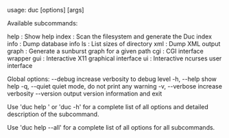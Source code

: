 usage: duc <cmd> [options] [args]

Available subcommands:

  help      : Show help
  index     : Scan the filesystem and generate the Duc index
  info      : Dump database info
  ls        : List sizes of directory
  xml       : Dump XML output
  graph     : Generate a sunburst graph for a given path
  cgi       : CGI interface wrapper
  gui       : Interactive X11 graphical interface
  ui        : Interactive ncurses user interface

Global options:
       --debug               increase verbosity to debug level
  -h,  --help                show help
  -q,  --quiet               quiet mode, do not print any warning
  -v,  --verbose             increase verbosity
       --version             output version information and exit

Use 'duc help <subcommand>' or 'duc <subcommand> -h' for a complete list of all
options and detailed description of the subcommand.

Use 'duc help --all' for a complete list of all options for all subcommands.
